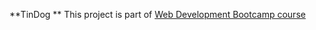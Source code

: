 **TinDog **
This project is part of [Web Development Bootcamp course](https://www.udemy.com/course/the-complete-web-development-bootcamp/)
